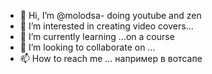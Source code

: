 - 👋 Hi, I’m @molodsa- doing youtube and zen
- 👀 I’m interested in  creating video covers...
- 🌱 I’m currently learning ...on a course
- 💞️ I’m looking to collaborate on ...
- 📫 How to reach me ... например в вотсапе 

<!---
molodsa/molodsa is a ✨ special ✨ repository because its `README.md` (this file) appears on your GitHub profile.
You can click the Preview link to take a look at your changes.https://wa.me/79873576406
--->
